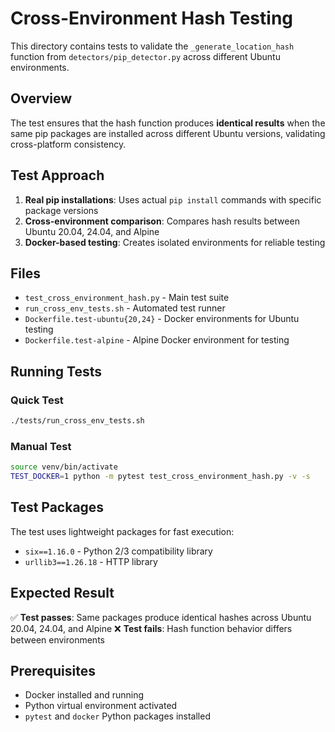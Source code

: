 # Cross-Environment Hash Testing

This directory contains tests to validate the `_generate_location_hash` function from `detectors/pip_detector.py` across different Ubuntu environments.

## Overview

The test ensures that the hash function produces **identical results** when the same pip packages are installed across different Ubuntu versions, validating cross-platform consistency.

## Test Approach

1. **Real pip installations**: Uses actual `pip install` commands with specific package versions
2. **Cross-environment comparison**: Compares hash results between Ubuntu 20.04, 24.04, and Alpine
3. **Docker-based testing**: Creates isolated environments for reliable testing

## Files

- `test_cross_environment_hash.py` - Main test suite
- `run_cross_env_tests.sh` - Automated test runner
- `Dockerfile.test-ubuntu{20,24}` - Docker environments for Ubuntu testing
- `Dockerfile.test-alpine` - Alpine Docker environment for testing

## Running Tests

### Quick Test

```bash
./tests/run_cross_env_tests.sh
```

### Manual Test

```bash
source venv/bin/activate
TEST_DOCKER=1 python -m pytest test_cross_environment_hash.py -v -s
```

## Test Packages

The test uses lightweight packages for fast execution:

- `six==1.16.0` - Python 2/3 compatibility library
- `urllib3==1.26.18` - HTTP library

## Expected Result

✅ **Test passes**: Same packages produce identical hashes across Ubuntu 20.04, 24.04, and Alpine
❌ **Test fails**: Hash function behavior differs between environments

## Prerequisites

- Docker installed and running
- Python virtual environment activated
- `pytest` and `docker` Python packages installed
